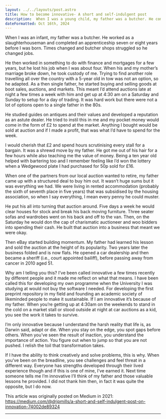 ```yaml
---
layout: ../../layouts/post.astro
title: How to become innovative- A short and self-indulgent post
description:  When I was a young child, my father was a butcher. He completed an apprenticeship six plus years before I was born and worked in the role for about ten years. Times changed and butcher shops struggled so he changed jobs.
dateFormatted: Oct 16th, 2024
---
```


When I was an infant, my father was a butcher. He worked as a slaughterhouseman and completed an apprenticeship seven or eight years before I was born. Times changed and butcher shops struggled so he changed jobs.

He then worked in something to do with finance and mortgages for a few years, but he lost his job when I was about four. When his and my mother’s marriage broke down, he took custody of me. Trying to find another role travelling all over the country with a 5-year old in tow was not an option, so he adapted. As a then single father, he started buying and selling goods at boot sales, auctions, and markets. This meant I’d attend auctions late at night a few times a week with him and get up at 4:30 am on a Saturday and Sunday to setup for a day of trading. It was hard work but there were not a lot of options open to a single father in the 80s. 

He studied guides on antiques and their values and developed a reputation as an astute dealer. He tried to instil this in me and my pocket money would come in the form of £2 to spend at the market. Anything I bought would be sold at auction and if I made a profit, that was what I’d have to spend for the week.

I would cherish that £2 and spend hours scrutinising every stall for a bargain. It was a shrewd move by my father. He got me out of his hair for a few hours while also teaching me the value of money. Being a ten year old helped with bartering too and I remember feeling like I’d won the lottery when a Wedgewood plate I had purchased for 50p sold for £16.

When one of the partners from our local auction wanted to retire, my father came up with a structured deal to buy him out. It wasn’t huge sums but it was everything we had. We were living in rented accommodation (probably the sixth of seventh place in five years) that was subsidised by the housing association, so when I say everything, I mean every penny he could muster.

He put his all into turning that auction around. Five days a week he would clear houses for stock and break his back moving furniture. Three seater sofas and wardrobes went on his back and off to the van. Then, on the Saturday he would don the cap of charismatic auctioneer and woo bidders into spending their cash. He built that auction into a business that meant we were okay.

Then eBay started building momentum. My father had learned his lesson and sold the auction at the height of its popularity. Two years later the business folded and is now flats. He opened a car dealership and then became a sheriff (i.e., court appointed bailiff), before passing away from cancer in 2010 aged 51.

Why am I telling you this? I’ve been called innovative a few times recently by different people and it made me reflect on what that means. I have been called this for developing my own programme when the University I was studying at would not buy the software I needed. For developing the first preprint repository in my field and founding an academic society of likeminded people to make it sustainable. If I am innovative it’s because of my father. When you’re getting up at 4:30am on the weekends to stand in the cold on a market stall or stood outside at night at car auctions as a kid, you see the work it takes to survive.

I’m only innovative because I understand the harsh reality that life is, as Darwin said, adapt or die. When you stay on the edge, you spot gaps before others. When you’ve seen the result of inaction, you understand the importance of action. You figure out when to jump so that you are not pushed. I relish the toil that transformation takes.

If I have the ability to think creatively and solve problems, this is why. When you’ve been on the breadline, you see challenges and feel threat in a different way. Everyone has strengths developed through their lived experience though and if this is one of mine, I’ve earned it. Next time someone tells me I’m innovative I’ll think of my father and those valuable lessons he provided. I did not thank him then, in fact it was quite the opposite, but I do now.

This article was originally posted on Medium in 2021: https://medium.com/@drjpmills/a-short-and-self-indulgent-post-on-innovation-74002de89324


* * *

